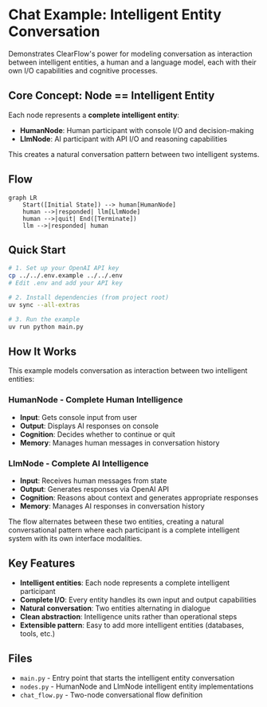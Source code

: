 # Chat Example: Intelligent Entity Conversation

Demonstrates ClearFlow's power for modeling conversation as interaction between intelligent entities, a human and a language model, each with their own I/O capabilities and cognitive processes.

## Core Concept: Node == Intelligent Entity

Each node represents a **complete intelligent entity**:

- **HumanNode**: Human participant with console I/O and decision-making
- **LlmNode**: AI participant with API I/O and reasoning capabilities

This creates a natural conversation pattern between two intelligent systems.

## Flow

```mermaid
graph LR
    Start([Initial State]) --> human[HumanNode]
    human -->|responded| llm[LlmNode]
    human -->|quit| End([Terminate])
    llm -->|responded| human
```

## Quick Start

```bash
# 1. Set up your OpenAI API key
cp ../../.env.example ../../.env
# Edit .env and add your API key

# 2. Install dependencies (from project root)
uv sync --all-extras

# 3. Run the example
uv run python main.py
```

## How It Works

This example models conversation as interaction between two intelligent entities:

### HumanNode - Complete Human Intelligence

- **Input**: Gets console input from user
- **Output**: Displays AI responses on console
- **Cognition**: Decides whether to continue or quit
- **Memory**: Manages human messages in conversation history

### LlmNode - Complete AI Intelligence  

- **Input**: Receives human messages from state
- **Output**: Generates responses via OpenAI API
- **Cognition**: Reasons about context and generates appropriate responses
- **Memory**: Manages AI responses in conversation history

The flow alternates between these two entities, creating a natural conversational pattern where each participant is a complete intelligent system with its own interface modalities.

## Key Features

- **Intelligent entities**: Each node represents a complete intelligent participant
- **Complete I/O**: Every entity handles its own input and output capabilities
- **Natural conversation**: Two entities alternating in dialogue
- **Clean abstraction**: Intelligence units rather than operational steps
- **Extensible pattern**: Easy to add more intelligent entities (databases, tools, etc.)

## Files

- `main.py` - Entry point that starts the intelligent entity conversation
- `nodes.py` - HumanNode and LlmNode intelligent entity implementations
- `chat_flow.py` - Two-node conversational flow definition
